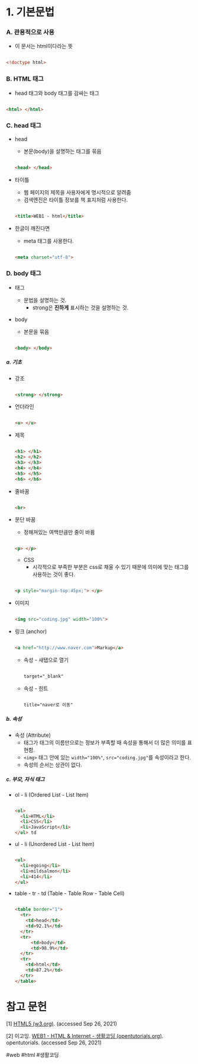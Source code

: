 # 1. 기본문법 

### A. 관용적으로 사용

- 이 문서는 html이다라는 뜻

```html

<!doctype html>

```

### B. HTML 태그

- head 태그와 body 태그를 감싸는 태그

```html

<html> </html>

```

### C. head 태그

- head
	- 본문(body)을 설명하는 태그를 묶음

	```html
	
	<head> </head>
	
	```

- 타이틀
	- 웹 페이지의 제목을 사용자에게 명시적으로 알려줌
	- 검색엔진은 타이틀 정보를 책 표지처럼 사용한다.

	```html
	
	<title>WEB1 - html</title>
	
	```
	
- 한글이 깨진다면
	- meta 태그를 사용한다.

	```html
	
	<meta charset="utf-8">
	
	```

### D. body 태그

- 태그
	- 문법을 설명하는 것.
		- strong은 **진하게** 표시하는 것을 설명하는 것.

- body
	- 본문을 묶음

	```html
	
	<body> </body>
	
	```

##### a. 기초

- 강조

	```html

	<strong> </strong>

	```

- 언더라인

	```html

	<u> </u>

	```

- 제목

	```html

	<h1> </h1>
	<h2> </h2>
	<h3> </h3>
	<h4> </h4>
	<h5> </h5>
	<h6> </h6>	

	```

- 줄바꿈

	```html

	<br>

	```
	
- 문단 바꿈
	- 정해져있는 여백만큼만 줄이 바뀜

	```html

	<p> </p>

	```

	- CSS
		- 시각적으로 부족한 부분은 css로 채울 수 있기 때문에 의미에 맞는 태그를 사용하는 것이 좋다.
	
	```html

	<p style="margin-top:45px;"> </p>

	```
	
- 이미지

	```html

	<img src="coding.jpg" width="100%">

	```

- 링크 (anchor)

	```html
	
	<a href="http://www.naver.com">Markup</a>
	
	```
	
	- 속성 - 새탭으로 열기

		```html

		target="_blank"

		```

	- 속성 - 힌트

		```html

		title="naver로 이동"

		```

##### b. 속성

- 속성 (Attribute)
	- 태그가 태그의 이름만으로는 정보가 부족할 때 속성을 통해서 더 많은 의미를 표현함.
	- `<img>` 태그 안에 있는 `width="100%"`, `src="coding.jpg"`를 속성이라고 한다.
	- 속성의 순서는 상관이 없다.

##### c. 부모, 자식 태그

- ol - li (Ordered List - List Item)

	```html
	
	<ol>
	  <li>HTML</li>
	  <li>CSS</li>
	  <li>JavaScript</li>
	</ol> td

	```

- ul - li (Unordered List - List Item)

	```html
	
	<ul>
	  <li>egoing</li>
	  <li>mildsalmon</li>
	  <li>414</li>
	</ul>

	```

- table - tr - td (Table - Table Row - Table Cell)

	```html

	<table border="1">
	  <tr>
		<td>head</td>
		<td>92.1%</td>
	  </tr>
	  <tr>
		  <td>body</td>
		  <td>98.9%</td>
	  </tr>
	  <tr>
		<td>html</td>
		<td>87.2%</td>
	  </tr>
	</table>

	```

# 참고 문헌

[1] [HTML5 (w3.org)](https://www.w3.org/TR/2011/WD-html5-20110405/). (accessed Sep 26, 2021)

[2] 이고잉. [WEB1 - HTML & Internet - 생활코딩 (opentutorials.org)](https://opentutorials.org/course/3084). opentutorials. (accessed Sep 26, 2021)

#web #html #생활코딩